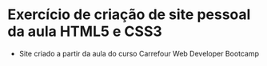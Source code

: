 # Exercício de criação de site pessoal da aula HTML5 e CSS3

- Site criado a partir da aula do curso Carrefour Web Developer Bootcamp 

